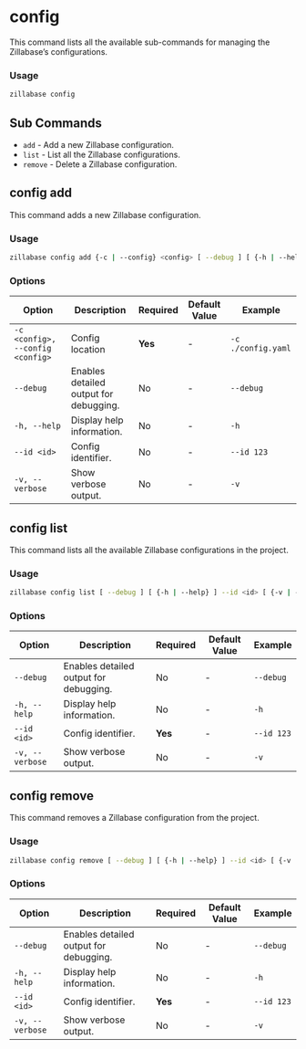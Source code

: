 # config

This command lists all the available sub-commands for managing the Zillabase’s configurations.

### Usage

```sh
zillabase config
```

## Sub Commands

- `add` - Add a new Zillabase configuration.
- `list` - List all the Zillabase configurations.
- `remove` - Delete a Zillabase configuration.

## config add

This command adds a new Zillabase configuration.

### Usage

```sh
zillabase config add {-c | --config} <config> [ --debug ] [ {-h | --help} ] [ --id <id> ] [ {-v | --verbose} ]
```

### Options

| Option                           | Description                            | Required | Default Value | Example            |
| -------------------------------- | -------------------------------------- | -------- | ------------- | ------------------ |
| `-c <config>, --config <config>` | Config location                        | **Yes**  | -             | `-c ./config.yaml` |
| `--debug`                        | Enables detailed output for debugging. | No       | -             | `--debug`          |
| `-h, --help`                     | Display help information.              | No       | -             | `-h`               |
| `--id <id>`                      | Config identifier.                     | No       | -             | `--id 123`         |
| `-v, --verbose`                  | Show verbose output.                   | No       | -             | `-v`               |


## config list

This command lists all the available Zillabase configurations in the project.


### Usage

```sh
zillabase config list [ --debug ] [ {-h | --help} ] --id <id> [ {-v | --verbose} ]
```


### Options

| Option          | Description                            | Required | Default Value | Example    |
| --------------- | -------------------------------------- | -------- | ------------- | ---------- |
| `--debug`       | Enables detailed output for debugging. | No       | -             | `--debug`  |
| `-h, --help`    | Display help information.              | No       | -             | `-h`       |
| `--id <id>`     | Config identifier.                     | **Yes**  | -             | `--id 123` |
| `-v, --verbose` | Show verbose output.                   | No       | -             | `-v`       |


## config remove

This command removes a Zillabase configuration from the project.


### Usage

```sh
zillabase config remove [ --debug ] [ {-h | --help} ] --id <id> [ {-v | --verbose} ]
```


### Options

| Option          | Description                            | Required | Default Value | Example    |
| --------------- | -------------------------------------- | -------- | ------------- | ---------- |
| `--debug`       | Enables detailed output for debugging. | No       | -             | `--debug`  |
| `-h, --help`    | Display help information.              | No       | -             | `-h`       |
| `--id <id>`     | Config identifier.                     | **Yes**  | -             | `--id 123` |
| `-v, --verbose` | Show verbose output.                   | No       | -             | `-v`       |

